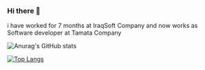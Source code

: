 ### Hi there 👋
i have worked for 7 months at IraqSoft Company 
and now works as Software developer at Tamata Company

<!--
**devnoaman/devnoaman** is a ✨ _special_ ✨ repository because its `README.md` (this file) appears on your GitHub profile.

Here are some ideas to get you started:

- 🔭 I’m currently working on ...
- 🌱 I’m currently learning ...
- 👯 I’m looking to collaborate on ...
- 🤔 I’m looking for help with ...
- 💬 Ask me about ...
- 📫 How to reach me: ...
- 😄 Pronouns: ...
- ⚡ Fun fact: ...
-->

![Anurag's GitHub stats](https://github-readme-stats.vercel.app/api?username=devnoaman&show_icons=true&theme=radical)

[![Top Langs](https://github-readme-stats.vercel.app/api/top-langs/?username=devnoaman&layout=compact)](https://github.com/anuraghazra/github-readme-stats)

